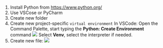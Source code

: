 1. Install Python from https://www.python.org/
2. Use VSCose or PyCharm
3. Create new folder
4. Create new project-specific `virtual environment`
In VSCode:
Open the Command Palette, start typing the **Python: Create Environment** command
![](https://code.visualstudio.com/assets/docs/python/environments/create_environment_dropdown.png)
Select **Venv**, select the interpreter if needed.
5. Create new file:
![](https://code.visualstudio.com/assets/docs/python/tutorial/hello-py-file-created.png)